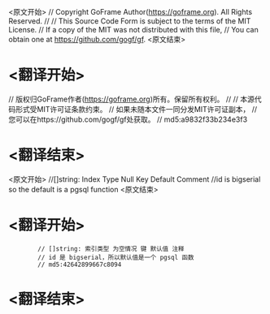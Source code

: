 
<原文开始>
// Copyright GoFrame Author(https://goframe.org). All Rights Reserved.
//
// This Source Code Form is subject to the terms of the MIT License.
// If a copy of the MIT was not distributed with this file,
// You can obtain one at https://github.com/gogf/gf.
<原文结束>

# <翻译开始>
// 版权归GoFrame作者(https://goframe.org)所有。保留所有权利。
//
// 本源代码形式受MIT许可证条款约束。
// 如果未随本文件一同分发MIT许可证副本，
// 您可以在https://github.com/gogf/gf处获取。
// md5:a9832f33b234e3f3
# <翻译结束>


<原文开始>
			//[]string: Index Type Null Key Default Comment
			//id is bigserial so the default is a pgsql function
<原文结束>

# <翻译开始>
			// []string: 索引类型 为空情况 键 默认值 注释
			// id 是 bigserial，所以默认值是一个 pgsql 函数
			// md5:42642899667c8094
# <翻译结束>

